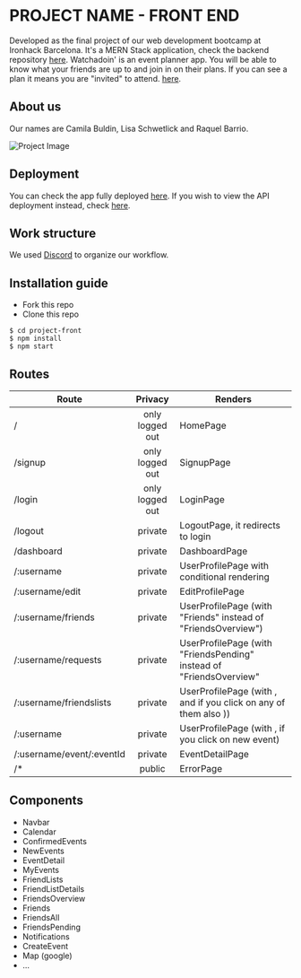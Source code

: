 # PROJECT NAME - FRONT END

Developed as the final project of our web development bootcamp at Ironhack Barcelona. It's a MERN Stack application, check the backend repository [here](https://github.com/youraccount/repo).
Watchadoin' is an event planner app. You will be able to know what your friends are up to and join in on their plans. If you can see a plan it means you are "invited" to attend. [here](https://github.com/youraccount/repo).

## About us
Our names are Camila Buldin, Lisa Schwetlick and Raquel Barrio.

![Project Image](https://t4.ftcdn.net/jpg/01/45/03/99/360_F_145039942_TlScPbqEWiBMPpfSyJyhBBCPcr1l52dP.jpg "Project Image")

## Deployment
You can check the app fully deployed [here](https://www.cactuscoleccion.com/). If you wish to view the API deployment instead, check [here](https://www.cactuscoleccion.com/).

## Work structure
We used [Discord](https://discord.com/) to organize our workflow.

## Installation guide
- Fork this repo
- Clone this repo 

```shell
$ cd project-front
$ npm install
$ npm start
```

## Routes
| Route                                     | Privacy         | Renders                  |
| ------------------------------------------| :-------------: | ------------------------ |
| /                                         | only logged out | HomePage                 |
| /signup                                   | only logged out | SignupPage               |
| /login                                    | only logged out | LoginPage                |
| /logout                                   | private         | LogoutPage, it redirects to login |
| /dashboard                                | private         | DashboardPage            |
| /:username                        | private         | UserProfilePage with conditional rendering |
| /:username/edit                   | private         | EditProfilePage          |
| /:username/friends                | private         | UserProfilePage (with "Friends" instead of "FriendsOverview")| <!-- changeLater: I think it's easier if we don't have this route -->
| /:username/requests               | private         | UserProfilePage (with "FriendsPending" instead of "FriendsOverview"| <!-- changeLater: I think it's easier if we don't have this route -->
| /:username/friendslists           | private         | UserProfilePage (with <FriendLists/>, and if you click on any of them also <FriendListDetails/>))| <!-- changeLater: I think it's easier if we don't have this route -->
| /:username                        | private         | UserProfilePage (with <CreateEvent/>, if you click on new event)|
| /:username/event/:eventId         | private         | EventDetailPage        |
| /*                                        | public          | ErrorPage                |



## Components
- Navbar
- Calendar
- ConfirmedEvents
- NewEvents
- EventDetail
- MyEvents
- FriendLists
- FriendListDetails
- FriendsOverview
- Friends
- FriendsAll
- FriendsPending
- Notifications
- CreateEvent
- Map (google)
- ...
